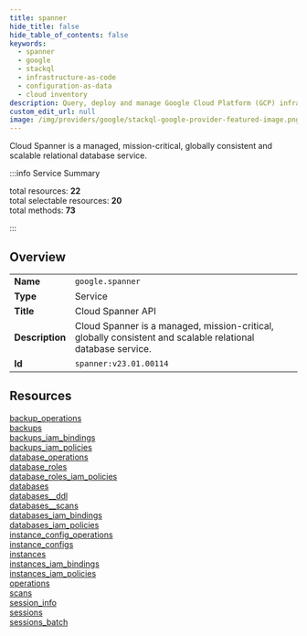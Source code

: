 ```yaml
---
title: spanner
hide_title: false
hide_table_of_contents: false
keywords:
  - spanner
  - google
  - stackql
  - infrastructure-as-code
  - configuration-as-data
  - cloud inventory
description: Query, deploy and manage Google Cloud Platform (GCP) infrastructure and resources using SQL
custom_edit_url: null
image: /img/providers/google/stackql-google-provider-featured-image.png
---
```

Cloud Spanner is a managed, mission-critical, globally consistent and scalable relational database service.  
    
:::info Service Summary

<div class="row">
<div class="providerDocColumn">
<span>total resources:&nbsp;<b>22</b></span><br />
<span>total selectable resources:&nbsp;<b>20</b></span><br />
<span>total methods:&nbsp;<b>73</b></span><br />
</div>
</div>

:::

## Overview
<table><tbody>
<tr><td><b>Name</b></td><td><code>google.spanner</code></td></tr>
<tr><td><b>Type</b></td><td>Service</td></tr>
<tr><td><b>Title</b></td><td>Cloud Spanner API</td></tr>
<tr><td><b>Description</b></td><td>Cloud Spanner is a managed, mission-critical, globally consistent and scalable relational database service.</td></tr>
<tr><td><b>Id</b></td><td><code>spanner:v23.01.00114</code></td></tr>
</tbody></table>

## Resources
<div class="row">
<div class="providerDocColumn">
<a href="/providers/google/spanner/backup_operations/">backup_operations</a><br />
<a href="/providers/google/spanner/backups/">backups</a><br />
<a href="/providers/google/spanner/backups_iam_bindings/">backups_iam_bindings</a><br />
<a href="/providers/google/spanner/backups_iam_policies/">backups_iam_policies</a><br />
<a href="/providers/google/spanner/database_operations/">database_operations</a><br />
<a href="/providers/google/spanner/database_roles/">database_roles</a><br />
<a href="/providers/google/spanner/database_roles_iam_policies/">database_roles_iam_policies</a><br />
<a href="/providers/google/spanner/databases/">databases</a><br />
<a href="/providers/google/spanner/databases__ddl/">databases__ddl</a><br />
<a href="/providers/google/spanner/databases__scans/">databases__scans</a><br />
<a href="/providers/google/spanner/databases_iam_bindings/">databases_iam_bindings</a><br />
</div>
<div class="providerDocColumn">
<a href="/providers/google/spanner/databases_iam_policies/">databases_iam_policies</a><br />
<a href="/providers/google/spanner/instance_config_operations/">instance_config_operations</a><br />
<a href="/providers/google/spanner/instance_configs/">instance_configs</a><br />
<a href="/providers/google/spanner/instances/">instances</a><br />
<a href="/providers/google/spanner/instances_iam_bindings/">instances_iam_bindings</a><br />
<a href="/providers/google/spanner/instances_iam_policies/">instances_iam_policies</a><br />
<a href="/providers/google/spanner/operations/">operations</a><br />
<a href="/providers/google/spanner/scans/">scans</a><br />
<a href="/providers/google/spanner/session_info/">session_info</a><br />
<a href="/providers/google/spanner/sessions/">sessions</a><br />
<a href="/providers/google/spanner/sessions_batch/">sessions_batch</a><br />
</div>
</div>
